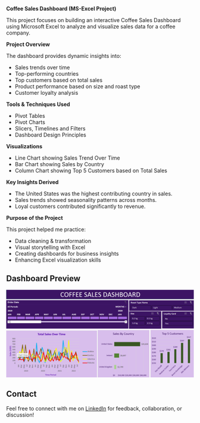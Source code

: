 **Coffee Sales Dashboard (MS-Excel Project)**  

This project focuses on building an interactive Coffee Sales Dashboard using Microsoft Excel to analyze and visualize sales data for a coffee company.

**Project Overview**  

The dashboard provides dynamic insights into:
* Sales trends over time
* Top-performing countries
* Top customers based on total sales
* Product performance based on size and roast type
* Customer loyalty analysis

**Tools & Techniques Used**
* Pivot Tables 
* Pivot Charts
* Slicers, Timelines and Filters
* Dashboard Design Principles

**Visualizations**
* Line Chart showing Sales Trend Over Time
* Bar Chart showing Sales by Country
* Column Chart showing Top 5 Customers based on Total Sales

**Key Insights Derived**
* The United States was the highest contributing country in sales.
* Sales trends showed seasonality patterns across months.
* Loyal customers contributed significantly to revenue.

**Purpose of the Project**  

This project helped me practice:
* Data cleaning & transformation
* Visual storytelling with Excel
* Creating dashboards for business insights
* Enhancing Excel visualization skills

## Dashboard Preview

![Dashboard](Dashboard-screenshot.png)

## Contact

Feel free to connect with me on [LinkedIn](https://www.linkedin.com/in/priyaagarwal15/) for feedback, collaboration, or discussion!
